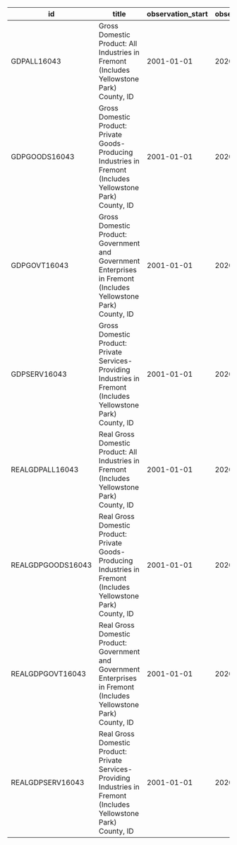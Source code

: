 | id                | title                                                                                                                | observation_start   | observation_end   |
|-------------------|----------------------------------------------------------------------------------------------------------------------|---------------------|-------------------|
| GDPALL16043       | Gross Domestic Product: All Industries in Fremont (Includes Yellowstone Park) County, ID                             | 2001-01-01          | 2020-01-01        |
| GDPGOODS16043     | Gross Domestic Product: Private Goods-Producing Industries in Fremont (Includes Yellowstone Park) County, ID         | 2001-01-01          | 2020-01-01        |
| GDPGOVT16043      | Gross Domestic Product: Government and Government Enterprises in Fremont (Includes Yellowstone Park) County, ID      | 2001-01-01          | 2020-01-01        |
| GDPSERV16043      | Gross Domestic Product: Private Services-Providing Industries in Fremont (Includes Yellowstone Park) County, ID      | 2001-01-01          | 2020-01-01        |
| REALGDPALL16043   | Real Gross Domestic Product: All Industries in Fremont (Includes Yellowstone Park) County, ID                        | 2001-01-01          | 2020-01-01        |
| REALGDPGOODS16043 | Real Gross Domestic Product: Private Goods-Producing Industries in Fremont (Includes Yellowstone Park) County, ID    | 2001-01-01          | 2020-01-01        |
| REALGDPGOVT16043  | Real Gross Domestic Product: Government and Government Enterprises in Fremont (Includes Yellowstone Park) County, ID | 2001-01-01          | 2020-01-01        |
| REALGDPSERV16043  | Real Gross Domestic Product: Private Services-Providing Industries in Fremont (Includes Yellowstone Park) County, ID | 2001-01-01          | 2020-01-01        |